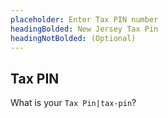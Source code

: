 ```yaml
---
placeholder: Enter Tax PIN number
headingBolded: New Jersey Tax Pin
headingNotBolded: (Optional)
---
```

## Tax PIN

What is your `Tax Pin|tax-pin`?